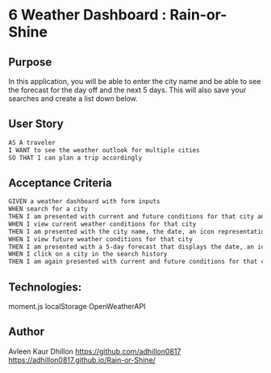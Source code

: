 # 6 Weather Dashboard : Rain-or-Shine

## Purpose
In this application, you will be able to enter the city name and be able to see the forecast for the day off and the next 5 days. This will also save your searches and create a list down below. 


## User Story

```md
AS A traveler
I WANT to see the weather outlook for multiple cities
SO THAT I can plan a trip accordingly
```

## Acceptance Criteria  

```md
GIVEN a weather dashboard with form inputs
WHEN search for a city
THEN I am presented with current and future conditions for that city and that city is added to the search history
WHEN I view current weather conditions for that city
THEN I am presented with the city name, the date, an icon representation of weather conditions, the temperature, the humidity, and the the wind speed
WHEN I view future weather conditions for that city
THEN I am presented with a 5-day forecast that displays the date, an icon representation of weather conditions, the temperature, the wind speed, and the humidity
WHEN I click on a city in the search history
THEN I am again presented with current and future conditions for that city
```

## Technologies:

moment.js
localStorage
OpenWeatherAPI


## Author
Avleen Kaur Dhillon https://github.com/adhillon0817 
                    https://adhillon0817.github.io/Rain-or-Shine/ 

